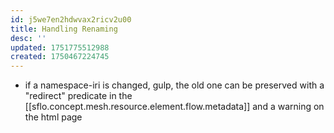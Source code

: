 ```yaml
---
id: j5we7en2hdwvax2ricv2u00
title: Handling Renaming
desc: ''
updated: 1751775512988
created: 1750467224745
---
```


- if a namespace-iri is changed, gulp, the old one can be preserved with a "redirect" predicate in the [[sflo.concept.mesh.resource.element.flow.metadata]] and a warning on the html page
